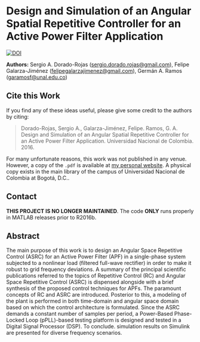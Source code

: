 Design and Simulation of an Angular Spatial Repetitive Controller for an Active Power Filter Application
================

[![DOI](https://zenodo.org/badge/219610336.svg)](https://zenodo.org/badge/latestdoi/219610336)


**Authors:** Sergio A. Dorado-Rojas (sergio.dorado.rojas@gmail.com), Felipe Galarza-Jiménez (felipegalarzajimenez@gmail.com), Germán A. Ramos (garamosf@unal.edu.co)

## Cite this Work

If you find any of these ideas useful, please give some credit to the authors by citing:

> Dorado-Rojas, Sergio A., Galarza-Jiménez, Felipe. Ramos, G. A. Design and Simulation of an Angular Spatial Repetitive Controller for an Active Power Filter Application. Universidad Nacional de Colombia. 2016.

For many unfortunate reasons, this work was not published in any venue. However, a copy of the `.pdf` is available at [my personal website](https://sergio-dorado.github.io/sergio-dorado/files/thesis/T01_ASCR_for_APF.pdf). A physical copy exists in the main library of the campus of Universidad Nacional de Colombia at Bogotá, D.C..

## Contact

**THIS PROJECT IS NO LONGER MAINTAINED**. The code **ONLY** runs properly in MATLAB releases prior to R2016b.

## Abstract

The main purpose of this work is to design an Angular Space Repetitive Control (ASRC) for an Active Power Filter (APF) in a single-phase system subjected to a nonlinear load (filtered full-wave rectifier) in order to make it robust to grid frequency deviations. A summary of the principal scientific publications referred to the topics of Repetitive Control (RC) and Angular Space Repetitive Control (ASRC) is dispensed alongside with a brief synthesis of the proposed control techniques for APFs. The paramount concepts of RC and ASRC are introduced. Posterior to this, a modeling of the plant is performed in both time-domain and angular space domain based on which the control architecture is formulated. Since the ASRC demands a constant number of samples per period, a Power-Based Phase-Locked Loop (pPLL)-based testing platform is designed and tested in a Digital Signal Processor (DSP). To conclude. simulation results on Simulink are presented for diverse frequency scenarios.
